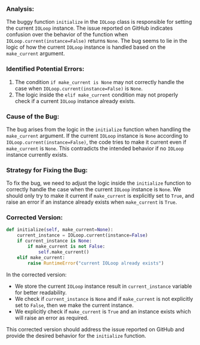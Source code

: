 ### Analysis:
The buggy function `initialize` in the `IOLoop` class is responsible for setting the current `IOLoop` instance. The issue reported on GitHub indicates confusion over the behavior of the function when `IOLoop.current(instance=False)` returns `None`. The bug seems to lie in the logic of how the current `IOLoop` instance is handled based on the `make_current` argument.

### Identified Potential Errors:
1. The condition `if make_current is None` may not correctly handle the case when `IOLoop.current(instance=False)` is `None`.
2. The logic inside the `elif make_current` condition may not properly check if a current `IOLoop` instance already exists.

### Cause of the Bug:
The bug arises from the logic in the `initialize` function when handling the `make_current` argument. If the current `IOLoop` instance is `None` according to `IOLoop.current(instance=False)`, the code tries to make it current even if `make_current` is `None`. This contradicts the intended behavior if no `IOLoop` instance currently exists.

### Strategy for Fixing the Bug:
To fix the bug, we need to adjust the logic inside the `initialize` function to correctly handle the case when the current `IOLoop` instance is `None`. We should only try to make it current if `make_current` is explicitly set to `True`, and raise an error if an instance already exists when `make_current` is `True`.

### Corrected Version:

```python
def initialize(self, make_current=None):
    current_instance = IOLoop.current(instance=False)
    if current_instance is None:
        if make_current is not False:
            self.make_current()
    elif make_current:
        raise RuntimeError("current IOLoop already exists")
```

In the corrected version:
- We store the current `IOLoop` instance result in `current_instance` variable for better readability.
- We check if `current_instance` is `None` and if `make_current` is not explicitly set to `False`, then we make the current instance.
- We explicitly check if `make_current` is `True` and an instance exists which will raise an error as required.

This corrected version should address the issue reported on GitHub and provide the desired behavior for the `initialize` function.